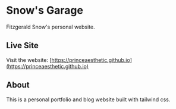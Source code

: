 # Snow's Garage

Fitzgerald Snow's personal website.

## Live Site
Visit the website: [https://princeaesthetic.github.io](https://princeaesthetic.github.io)

## About
This is a personal portfolio and blog website built with tailwind css.
